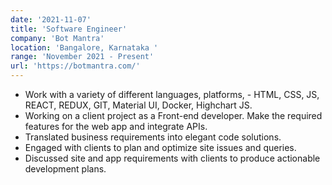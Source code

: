 ```yaml
---
date: '2021-11-07'
title: 'Software Engineer'
company: 'Bot Mantra'
location: 'Bangalore, Karnataka '
range: 'November 2021 - Present'
url: 'https://botmantra.com/'
---
```


- Work with a variety of different languages, platforms, - HTML, CSS, JS, REACT, REDUX, GIT, Material UI, Docker, Highchart JS.
- Working on a client project as a Front-end developer. Make the required features for the web app and integrate APIs.
- Translated business requirements into elegant code solutions.
- Engaged with clients to plan and optimize site issues and queries.
- Discussed site and app requirements with clients to produce actionable development plans.